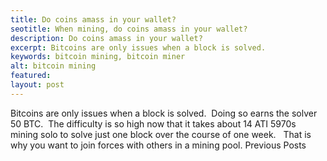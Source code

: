 ```yaml
---
title: Do coins amass in your wallet?
seotitle: When mining, do coins amass in your wallet?
description: Do coins amass in your wallet?
excerpt: Bitcoins are only issues when a block is solved.
keywords: bitcoin mining, bitcoin miner
alt: bitcoin mining
featured: 
layout: post
---
```

Bitcoins are only issues when a block is solved.  Doing so earns the solver 50 BTC.  The difficulty is so high now that it takes about 14 ATI 5970s mining solo to solve just one block over the course of one week.  
That is why you want to join forces with others in a mining pool.
Previous Posts

